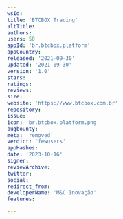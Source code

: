 ```yaml
---
wsId: 
title: 'BTCBOX Trading'
altTitle: 
authors: 
users: 50
appId: 'br.btcbox.platform'
appCountry: 
released: '2021-09-30'
updated: '2021-09-30'
version: '1.0'
stars: 
ratings: 
reviews: 
size: 
website: 'https://www.btcbox.com.br'
repository: 
issue: 
icon: 'br.btcbox.platform.png'
bugbounty: 
meta: 'removed'
verdict: 'fewusers'
appHashes: 
date: '2023-10-16'
signer: 
reviewArchive: 
twitter: 
social: 
redirect_from: 
developerName: 'M&C Inovação'
features: 

---
```


